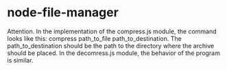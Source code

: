 # node-file-manager
Attention.
In the implementation of the compress.js module, the command looks like this:
compress path_to_file path_to_destination.
The path_to_destination should be the path to the directory where the archive should be placed. In the decomress.js module, the behavior of the program is similar.
